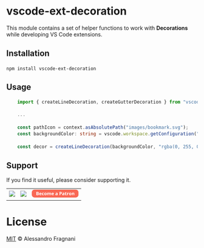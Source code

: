 # vscode-ext-decoration

This module contains a set of helper functions to work with **Decorations** while developing VS Code extensions.

## Installation

`npm install vscode-ext-decoration`

## Usage

```ts
    import { createLineDecoration, createGutterDecoration } from "vscode-ext-decoration";

    ...

    const pathIcon = context.asAbsolutePath("images/bookmark.svg");    
    const backgroundColor: string = vscode.workspace.getConfiguration("bookmarks").get("backgroundLineColor", "");

    const decor = createLineDecoration(backgroundColor, "rgba(0, 255, 0, 0.5)", vscode.OverviewRulerLane.Full, "rgba(21, 126, 251, 0.7)", pathIcon);
```

## Support

If you find it useful, please consider supporting it.

<table align="center" width="60%" border="0">
  <tr>
    <td>
      <a title="Paypal" href="https://www.paypal.com/cgi-bin/webscr?cmd=_donations&business=EP57F3B6FXKTU&lc=US&item_name=Alessandro%20Fragnani&item_number=vscode%20extensions&currency_code=USD&bn=PP%2dDonationsBF%3abtn_donate_SM%2egif%3aNonHosted"><img src="https://www.paypalobjects.com/en_US/i/btn/btn_donate_SM.gif"/></a>
    </td>
    <td>
      <a title="Paypal" href="https://www.paypal.com/cgi-bin/webscr?cmd=_donations&business=EP57F3B6FXKTU&lc=BR&item_name=Alessandro%20Fragnani&item_number=vscode%20extensions&currency_code=BRL&bn=PP%2dDonationsBF%3abtn_donate_SM%2egif%3aNonHosted"><img src="https://www.paypalobjects.com/pt_BR/i/btn/btn_donate_SM.gif"/></a>
    </td>
    <td>
      <a title="Patreon" href="https://www.patreon.com/alefragnani"><img src="https://raw.githubusercontent.com/alefragnani/oss-resources/master/images/button-become-a-patron-rounded-small.png"/></a>
    </td>
  </tr>
</table>

# License

[MIT](LICENSE.md) &copy; Alessandro Fragnani